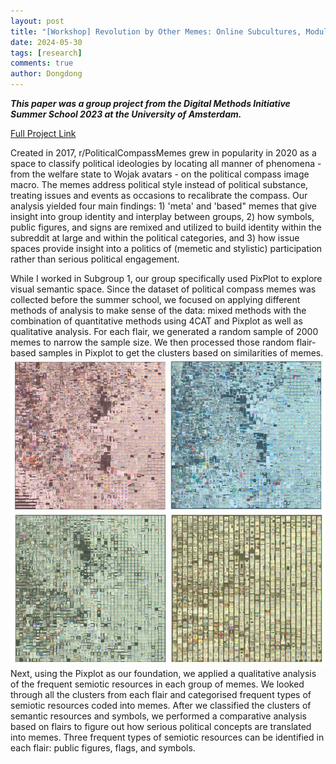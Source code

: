```yaml
---
layout: post
title: "[Workshop] Revolution by Other Memes: Online Subcultures, Modular Ideologies and the Political Compass"
date: 2024-05-30
tags: [research]
comments: true
author: Dongdong
---
```


***This paper was a group project from the Digital Methods Initiative Summer School 2023 at the University of Amsterdam.***

[Full Project Link](https://wiki.digitalmethods.net/pub/Dmi/SummerSchool2023/Revolution%20By%20Other%20Memes-Project%20Report%E2%80%93%20DMSS2023.pdf)

Created in 2017, r/PoliticalCompassMemes grew in popularity in 2020 as a space to classify political ideologies by locating all manner of phenomena - from the welfare state to Wojak avatars - on the political compass image macro. The memes address political style instead of political substance, treating issues and events as occasions to recalibrate the compass. Our analysis yielded four main findings: 1) 'meta' and 'based" memes that give insight into group identity and interplay between groups, 2) how symbols, public figures, and signs are remixed and utilized to build identity within the subreddit at large and within the political categories, and 3) how issue spaces provide insight into a politics of (memetic and stylistic) participation rather than serious political engagement.

While I worked in Subgroup 1, our group specifically used PixPlot to explore visual semantic space. Since the dataset of political compass memes was collected before the summer school, we focused on applying different methods of analysis to make sense of the data: mixed methods with the combination of quantitative methods using 4CAT and Pixplot as well as qualitative analysis. For each flair, we generated a random sample of 2000 memes to narrow the sample size. We then processed those random flair-based samples in Pixplot to get the clusters based on similarities of memes.
<br>
![Results of 8,000 Image Clusters](/images/political_compass/results_of_pixplot_analysis.png)
<br>
Next, using the Pixplot as our foundation, we applied a qualitative analysis of the frequent semiotic resources in each group of memes. We looked through all the clusters from each flair and categorised frequent types of semiotic resources coded into memes. After we classified the clusters of semantic resources and symbols, we performed a comparative analysis based on flairs to figure out how serious political concepts are translated into memes. Three frequent types of semiotic resources can be identified in each flair: public figures, flags, and symbols.
